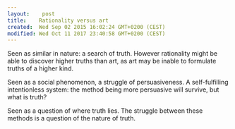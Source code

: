 ```yaml
---
layout:    post
title:    Rationality versus art
created:  Wed Sep 02 2015 16:02:24 GMT+0200 (CEST)
modified: Wed Oct 11 2017 23:40:58 GMT+0200 (CEST)
---
```


Seen as similar in nature: a search of truth. However rationality might be able to discover higher truths than art, as art may be inable to formulate truths of a higher kind.

Seen as a social phenomenon, a struggle of persuasiveness.
A self-fulfilling intentionless system: the method being more persuasive will survive, but what is truth?

Seen as a question of where truth lies. The struggle between these methods is a question of the nature of truth.